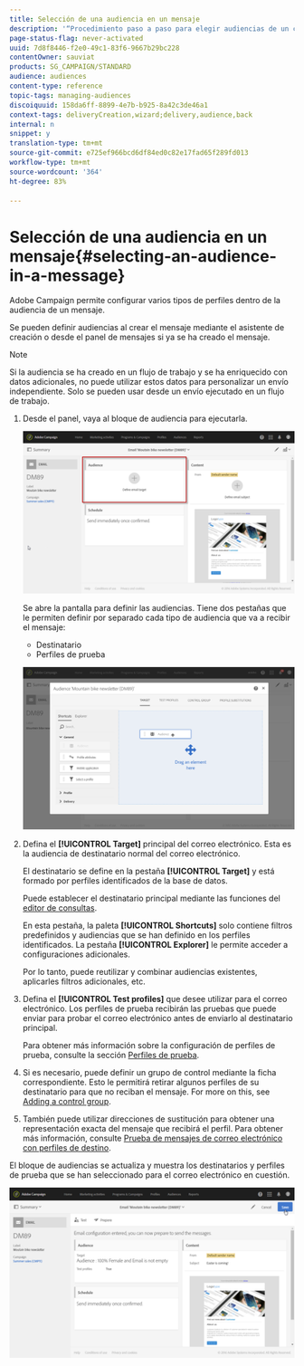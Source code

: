 ```yaml
---
title: Selección de una audiencia en un mensaje
description: '“Procedimiento paso a paso para elegir audiencias de un correo electrónico: población de destinatarios principales y perfiles de prueba”.'
page-status-flag: never-activated
uuid: 7d8f8446-f2e0-49c1-83f6-9667b29bc228
contentOwner: sauviat
products: SG_CAMPAIGN/STANDARD
audience: audiences
content-type: reference
topic-tags: managing-audiences
discoiquuid: 158da6ff-8899-4e7b-b925-8a42c3de46a1
context-tags: deliveryCreation,wizard;delivery,audience,back
internal: n
snippet: y
translation-type: tm+mt
source-git-commit: e725ef966bcd6df84ed0c82e17fad65f289fd013
workflow-type: tm+mt
source-wordcount: '364'
ht-degree: 83%

---
```



# Selección de una audiencia en un mensaje{#selecting-an-audience-in-a-message}

Adobe Campaign permite configurar varios tipos de perfiles dentro de la audiencia de un mensaje.

Se pueden definir audiencias al crear el mensaje mediante el asistente de creación o desde el panel de mensajes si ya se ha creado el mensaje.

>[!NOTE]
>
>Si la audiencia se ha creado en un flujo de trabajo y se ha enriquecido con datos adicionales, no puede utilizar estos datos para personalizar un envío independiente. Solo se pueden usar desde un envío ejecutado en un flujo de trabajo.

1. Desde el panel, vaya al bloque de audiencia para ejecutarla.

   ![](assets/delivery_audience_definition_1.png)

   Se abre la pantalla para definir las audiencias. Tiene dos pestañas que le permiten definir por separado cada tipo de audiencia que va a recibir el mensaje:

   * Destinatario
   * Perfiles de prueba

   ![](assets/delivery_audience_definition_2.png)

1. Defina el **[!UICONTROL Target]** principal del correo electrónico. Esta es la audiencia de destinatario normal del correo electrónico.

   El destinatario se define en la pestaña **[!UICONTROL Target]** y está formado por perfiles identificados de la base de datos.

   Puede establecer el destinatario principal mediante las funciones del [editor de consultas](../../automating/using/editing-queries.md#creating-queries).

   En esta pestaña, la paleta **[!UICONTROL Shortcuts]** solo contiene filtros predefinidos y audiencias que se han definido en los perfiles identificados. La pestaña **[!UICONTROL Explorer]** le permite acceder a configuraciones adicionales.

   Por lo tanto, puede reutilizar y combinar audiencias existentes, aplicarles filtros adicionales, etc.

1. Defina el **[!UICONTROL Test profiles]** que desee utilizar para el correo electrónico. Los perfiles de prueba recibirán las pruebas que puede enviar para probar el correo electrónico antes de enviarlo al destinatario principal.

   Para obtener más información sobre la configuración de perfiles de prueba, consulte la sección [Perfiles de prueba](../../audiences/using/managing-test-profiles.md).

1. Si es necesario, puede definir un grupo de control mediante la ficha correspondiente. Esto le permitirá retirar algunos perfiles de su destinatario para que no reciban el mensaje. For more on this, see [Adding a control group](../../sending/using/control-group.md).

1. También puede utilizar direcciones de sustitución para obtener una representación exacta del mensaje que recibirá el perfil.  Para obtener más información, consulte [Prueba de mensajes de correo electrónico con perfiles de destino](../../sending/using/testing-messages-using-target.md).

El bloque de audiencias se actualiza y muestra los destinatarios y perfiles de prueba que se han seleccionado para el correo electrónico en cuestión.

![](assets/delivery_audience_definition_3.png)

